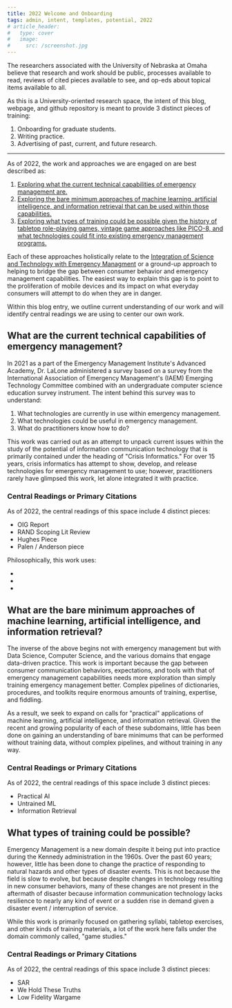 ```yaml
---
title: 2022 Welcome and Onboarding
tags: admin, intent, templates, potential, 2022
# article_header:
#   type: cover
#   image:
#     src: /screenshot.jpg
---
```


The researchers associated with the University of Nebraska at Omaha believe that research and work should be public, processes available to read, reviews of cited pieces available to see, and op-eds about topical items available to all. 

As this is a University-oriented research space, the intent of this blog, webpage, and github repository is meant to provide 3 distinct pieces of training: 

1. Onboarding for graduate students. 
2. Writing practice. 
3. Advertising of past, current, and future research. 

<!--more-->
---

As of 2022, the work and approaches we are engaged on are best described as: 

1. [Exploring what the current technical capabilities of emergency management are.](#curr_tech)
2. [Exploring the bare minimum approaches of machine learning, artificial intelligence, and information retrieval that can be used within those capabilities.](#min_approach) 
3. [Exploring what types of training could be possible given the history of tabletop role-playing games, vintage game approaches like PICO-8, and what technologies could fit into existing emergency management programs.](type_training) 

Each of these approaches holistically relate to the [Integration of Science and Technology with Emergency Managment]() or a ground-up approach to helping to bridge the gap between consumer behavior and emergency management capabilities. The easiest way to explain this gap is to point to the proliferation of mobile devices and its impact on what everyday consumers will attempt to do when they are in danger.

Within this blog entry, we outline current understanding of our work and will identify central readings we are using to center our own work. 
 
<a name="curr_tech"></a>
## What are the current technical capabilities of emergency management?

In 2021 as a part of the Emergency Management Institute's Advanced Academy, Dr. LaLone administered a survey based on a survey from the International Association of Emergency Management's (IAEM) Emerging Technology Committee combined with an undergraduate computer science education survey instrument. The intent behind this survey was to understand: 

1. What technologies are currently in use within emergency management.
2. What technologies could be useful in emergency management. 
3. What do practitioners know how to do?

This work was carried out as an attempt to unpack current issues within the study of the potential of information communication technology that is primarily contained under the heading of "Crisis Informatics." For over 15 years, crisis informatics has attempt to show, develop, and release technologies for emergency management to use; however, practitioners rarely have glimpsed this work, let alone integrated it with practice. 

### Central Readings or Primary Citations

As of 2022, the central readings of this space include 4 distinct pieces: 

  - OIG Report
  - RAND Scoping Lit Review
  - Hughes Piece
  - Palen / Anderson piece

Philosophically, this work uses: 

  - 
  - 
  - 

<a name="min_approach"></a>
## What are the bare minimum approaches of machine learning, artificial intelligence, and information retrieval?

The inverse of the above begins not with emergency management but with Data Science, Computer Science, and the various domains that engage data-driven practice. This work is important because the gap between consumer communication behaviors, expectations, and tools with that of emergency management capabilities needs more exploration than simply training emergency management better. Complex pipelines of dictionaries, procedures, and toolkits require enormous amounts of training, expertise, and fiddling. 

As a result, we seek to expand on calls for "practical" applications of machine learning, artificial intelligence, and information retrieval. Given the recent and growing popularity of each of these subdomains, little has been done on gaining an understanding of bare minimums that can be performed without training data, without complex pipelines, and without training in any way. 

### Central Readings or Primary Citations

As of 2022, the central readings of this space include 3 distinct pieces: 

  - Practical AI
  - Untrained ML
  - Information Retrieval

<a name="type_training"></a>
## What types of training could be possible?

Emergency Management is a new domain despite it being put into practice during the Kennedy administration in the 1960s. Over the past 60 years; however, little has been done to change the practice of responding to natural hazards and other types of disaster events. This is not because the field is slow to evolve, but because despite changes in technology resulting in new consumer behaviors, many of these changes are not present in the aftermath of disaster because information communication technology lacks resilience to nearly any kind of event or a sudden rise in demand given a disaster event / interruption of service. 

While this work is primarily focused on gathering syllabi, tabletop exercises, and other kinds of training materials, a lot of the work here falls under the domain commonly called, "game studies." 

### Central Readings or Primary Citations

As of 2022, the central readings of this space include 3 distinct pieces: 

  - SAR 
  - We Hold These Truths
  - Low Fidelity Wargame

<!-- A Post with Header Image, See [Page layout](https://tianqi.name/jekyll-TeXt-theme/samples.html#page-layout) for more examples.
 -->
<!--more-->
